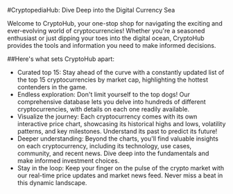 #CryptopediaHub: Dive Deep into the Digital Currency Sea

Welcome to CryptoHub, your one-stop shop for navigating the exciting and ever-evolving world of cryptocurrencies! Whether you're a seasoned enthusiast or just dipping your toes into the digital ocean, CryptoHub provides the tools and information you need to make informed decisions.

##Here's what sets CryptoHub apart:
<ul>
  <li>Curated top 15: Stay ahead of the curve with a constantly updated list of the top 15 cryptocurrencies by market cap, highlighting the hottest contenders in the game.</li>
  <li>Endless exploration: Don't limit yourself to the top dogs! Our comprehensive database lets you delve into hundreds of different cryptocurrencies, with details on each one readily available.</li>
  <li>Visualize the journey: Each cryptocurrency comes with its own interactive price chart, showcasing its historical highs and lows, volatility patterns, and key milestones. Understand its past to predict its future!</li>
  <li>Deeper understanding: Beyond the charts, you'll find valuable insights on each cryptocurrency, including its technology, use cases, community, and recent news. Dive deep into the fundamentals and make informed investment choices.</li>
  <li>Stay in the loop: Keep your finger on the pulse of the crypto market with our real-time price updates and market news feed. Never miss a beat in this dynamic landscape.</li>
</ul>
